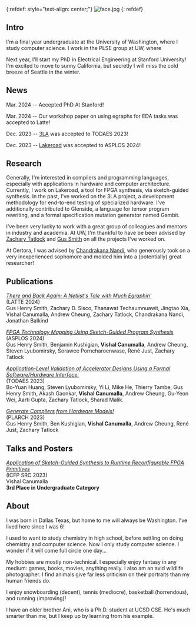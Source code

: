 
{:refdef: style="text-align: center;"}
![face.jpg](/pfp/2023au.jpg)
{: refdef}

## Intro 
I'm a final year undergraduate at the University of Washington, where I study computer science. I work in the PLSE group at UW, where 

Next year, I'll start my PhD in Electrical Engineering at Stanford University! I'm excited to move to sunny California, but secretly I will miss the cold breeze of Seattle in the winter.

## News



Mar. 2024 -- Accepted PhD At Stanford!

Mar. 2024 -- Our workshop paper on using egraphs for EDA tasks was accepted to Latte!

Dec. 2023 -- [3LA](/pubs/2023-todaes-3la.pdf) was accepted to 
TODAES 2023!

Dec. 2023 -- [Lakeroad](/pubs/2024-asplos-lakeroad.pdf) was accepted
to ASPLOS 2024!

## Research

Generally, I'm interested in compilers and programming languages, especially with applications 
in hardware and computer architecture. Currently, I work on Lakeroad, a tool for FPGA synthesis, via sketch-guided synthesis. In the past, I've worked on the 3LA project,
a development methodology for end-to-end testing of specialized hardware. I've additionally contributed to Glenside, a language for tensor program rewriting, and a formal specification mutation generator named Gambit.

I've been very lucky to work with a great group of colleagues and mentors in industry and academia.
At UW, I'm thankful to have be been advised by [Zachary Tatlock](https://ztatlock.net) and [Gus Smith](https://justg.us)
on all the projects I've worked on.

At Certora, I was advised by [Chandrakana Nandi](https://cnandi.com), who generously took on a very inexperienced
sophomore and molded him into a (potentially) great researcher!


## Publications  
[_There and Back Again: A Netlist's Tale with Much Egraphin'_](/pubs/2024-asplos-latte.pdf) \
(LATTE 2024) \
Gus Henry Smith, Zachary D. Sisco, Thanawat Techaumnuawit, Jingtao Xia, Vishal Canumalla, Andrew Cheung, Zachary Tatlock,
Chandrakana Nandi, Jonathan Balkind

[_FPGA Technology Mapping Using Sketch-Guided Program Synthesis_](/pubs/2024-asplos-lakeroad.pdf)  
(ASPLOS 2024) \
Gus Henry Smith, Benjamin Kushigian, **Vishal Canumalla**, Andrew Cheung, Steven Lyubomirsky, Sorawee Porncharoenwase, René Just, Zachary Tatlock

[_Application-Level Validation of Accelerator Designs Using a Formal Software/Hardware Interface._](/pubs/2023-todaes-3la.pdf)  
(TODAES 2023) \
Bo-Yuan Huang, Steven Lyubomirsky, Yi Li, Mike He, Thierry Tambe, Gus Henry Smith, Akash Gaonkar, **Vishal Canumalla**, Andrew Cheung, Gu-Yeon Wei, Aarti Gupta, Zachary Tatlock, Sharad Malik.

[_Generate Compilers from Hardware Models!_](/pubs/2023-pldi-plarch.pdf)  
(PLARCH 2023) \
Gus Henry Smith, Ben Kushigian, **Vishal Canumalla**, Andrew Cheung, René Just, Zachary Tatlock




## Talks and Posters

[_Application of Sketch-Guided Synthesis to Runtime Reconfigurable FPGA Primitives_](/pubs/2023-icfp-src.pdf) \
(ICFP SRC 2023) \
Vishal Canumalla \
**3rd Place in Undergraduate Category**







## About

I was born in Dallas Texas, but home to me will always be Washington. I've lived here since I was 6!

I used to want to study chemistry in high school, before settling on doing chemistry and computer science. Now I only study computer science. I wonder if it will come full circle one day...


My hobbies are mostly non-technical. I especially enjoy fantasy in any medium: games, books, movies, anything really. I also am an avid wildlife photographer. I find animals give far less criticism on their portraits than my human friends do.

I enjoy snowboarding (decent), tennis (mediocre), basketball (horrendous), and running (improving)!

I have an older brother Ani, who is a Ph.D. student at UCSD CSE. He's much smarter than me, but I keep up by learning from his example.

















